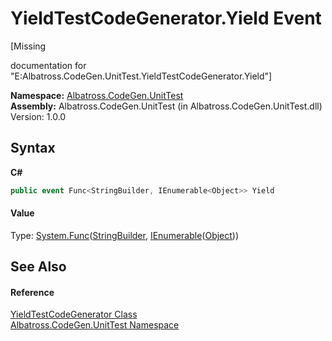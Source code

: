 # YieldTestCodeGenerator.Yield Event
 

\[Missing <summary> documentation for "E:Albatross.CodeGen.UnitTest.YieldTestCodeGenerator.Yield"\]

**Namespace:**&nbsp;<a href="56BAD780">Albatross.CodeGen.UnitTest</a><br />**Assembly:**&nbsp;Albatross.CodeGen.UnitTest (in Albatross.CodeGen.UnitTest.dll) Version: 1.0.0

## Syntax

**C#**<br />
``` C#
public event Func<StringBuilder, IEnumerable<Object>> Yield
```


#### Value
Type: <a href="http://msdn2.microsoft.com/en-us/library/bb549151" target="_blank">System.Func</a>(<a href="http://msdn2.microsoft.com/en-us/library/y9sxk6fy" target="_blank">StringBuilder</a>, <a href="http://msdn2.microsoft.com/en-us/library/9eekhta0" target="_blank">IEnumerable</a>(<a href="http://msdn2.microsoft.com/en-us/library/e5kfa45b" target="_blank">Object</a>))

## See Also


#### Reference
<a href="8DC687F4">YieldTestCodeGenerator Class</a><br /><a href="56BAD780">Albatross.CodeGen.UnitTest Namespace</a><br />